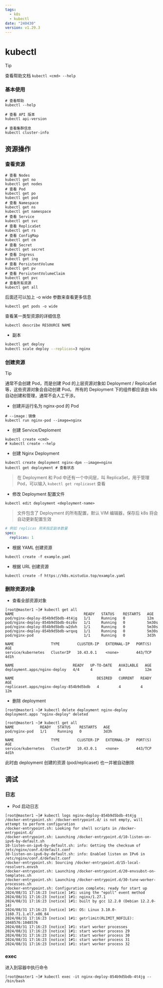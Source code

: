 ```yaml
---
tags:
  - k8s
  - kubectl
date: "240430"
version: v1.29.3
---
```

# kubectl

> [!tip]
> 查看帮助文档 `kubectl <cmd> --help`

### 基本使用

```shell
# 查看帮助
kubectl --help

# 查看 API 版本
kubectl api-version

# 查看集群信息
kubectl cluster-info
```

## 资源操作

### 查看资源

```shell
# 查看 Nodes
kubectl get no
kubectl get nodes
# 查看 Pod
kubectl get po
kubectl get pod
# 查看 Namespace
kubectl get ns
kubectl get namespace
# 查看 Service
kubectl get svc
# 查看 ReplicaSet
kubectl get rs
# 查看 ConfigMap
kubectl get cm
# 查看 Secret
kubectl get secret
# 查看 Ingress
kubectl get ing
# 查看 PersistentVolume
kubectl get pv
# 查看 PersistentVolumeClaim
kubectl get pvc
# 查看所有资源
kubectl get all
```

后⾯还可以加上 -o wide 参数来查看更多信息
```shell
kubectl get pods -o wide
```

查看某⼀类型资源的详细信息
```shell
kubectl describe RESOURCE NAME
```

- 副本
```bash
kubectl get deploy
kubectl scale deploy --replicas=3 nginx
```

### 创建资源

> [!tip]
> 通常不会创建 Pod，而是创建 Pod 的上层资源对象如 Deployment / ReplicaSet 等，这些资源对象会自动创建 Pod。
> 所有的 Deployment 下的组件都应该由 k8s 自动创建和管理，通常不会人工干涉。

- 创建并运行名为 nginx-pod 的 Pod
```shell
# --image：镜像
kubectl run nginx-pod --image=nginx
```

- 创建 Service/Deploment
```shell
kubectl create <cmd>
# kubectl create --help
```

- 创建 Nginx Deployment
```shell
kubectl create deployment nginx-dpm --image=nginx
kubectl get deployment # 查看状态
```

> 在 Deployment 和 Pod 中还有一个中间层，叫 ReplicaSet，用于管理 Pod，可以输入 `kubectl get replicaset` 查看

- 修改 Deployment 配置文件
```shell
kubectl edit deployment <deployment-name>
```

> 文件包含了 Deployment 的所有配置，默认 VIM 编辑器，保存后 k8s 将会自动更新配置生效

```yaml
# 例如 replicas 用来指定副本数量
spec:
  replicas: 1
```

- 根据 YAML 创建资源
```shell
kubectl create -f example.yaml
```

- 根据 URL 创建资源
```shell
kubectl create -f https://k8s.mistudio.top/example.yaml
```
### 删除资源对象

- 查看全部资源对象
```shell
[root@master1 ~]# kubectl get all
NAME                                READY   STATUS    RESTARTS   AGE
pod/nginx-deploy-854b9d5bdb-4t4jg   1/1     Running   0          12m
pod/nginx-deploy-854b9d5bdb-6sz6v   1/1     Running   0          5m30s
pod/nginx-deploy-854b9d5bdb-w2dvh   1/1     Running   0          5m30s
pod/nginx-deploy-854b9d5bdb-wrqxq   1/1     Running   0          5m30s
pod/nginx-pod                       1/1     Running   0          3d3h

NAME                 TYPE        CLUSTER-IP   EXTERNAL-IP   PORT(S)   AGE
service/kubernetes   ClusterIP   10.43.0.1    <none>        443/TCP   4d1h

NAME                           READY   UP-TO-DATE   AVAILABLE   AGE
deployment.apps/nginx-deploy   4/4     4            4           12m

NAME                                      DESIRED   CURRENT   READY   AGE
replicaset.apps/nginx-deploy-854b9d5bdb   4         4         4       12m
```

- 删除 deployment
```shell
[root@master1 ~]# kubectl delete deployment nginx-deploy
deployment.apps "nginx-deploy" deleted

[root@master1 ~]# kubectl get all
NAME            READY   STATUS    RESTARTS   AGE
pod/nginx-pod   1/1     Running   0          3d3h

NAME                 TYPE        CLUSTER-IP   EXTERNAL-IP   PORT(S)   AGE
service/kubernetes   ClusterIP   10.43.0.1    <none>        443/TCP   4d1h
```

此时由 deployment 创建的资源 (pod/replicaset) 也一并被自动删除

## 调试
### 日志

- Pod 启动日志
```shell
[root@master1 ~]# kubectl logs nginx-deploy-854b9d5bdb-4t4jg
/docker-entrypoint.sh: /docker-entrypoint.d/ is not empty, will attempt to perform configuration
/docker-entrypoint.sh: Looking for shell scripts in /docker-entrypoint.d/
/docker-entrypoint.sh: Launching /docker-entrypoint.d/10-listen-on-ipv6-by-default.sh
10-listen-on-ipv6-by-default.sh: info: Getting the checksum of /etc/nginx/conf.d/default.conf
10-listen-on-ipv6-by-default.sh: info: Enabled listen on IPv6 in /etc/nginx/conf.d/default.conf
/docker-entrypoint.sh: Sourcing /docker-entrypoint.d/15-local-resolvers.envsh
/docker-entrypoint.sh: Launching /docker-entrypoint.d/20-envsubst-on-templates.sh
/docker-entrypoint.sh: Launching /docker-entrypoint.d/30-tune-worker-processes.sh
/docker-entrypoint.sh: Configuration complete; ready for start up
2024/08/31 17:16:23 [notice] 1#1: using the "epoll" event method
2024/08/31 17:16:23 [notice] 1#1: nginx/1.27.1
2024/08/31 17:16:23 [notice] 1#1: built by gcc 12.2.0 (Debian 12.2.0-14) 
2024/08/31 17:16:23 [notice] 1#1: OS: Linux 3.10.0-1160.71.1.el7.x86_64
2024/08/31 17:16:23 [notice] 1#1: getrlimit(RLIMIT_NOFILE): 1048576:1048576
2024/08/31 17:16:23 [notice] 1#1: start worker processes
2024/08/31 17:16:23 [notice] 1#1: start worker process 29
2024/08/31 17:16:23 [notice] 1#1: start worker process 30
2024/08/31 17:16:23 [notice] 1#1: start worker process 31
2024/08/31 17:16:23 [notice] 1#1: start worker process 32
```

### exec

进入到容器中执行命令

```shell
[root@master1 ~]# kubectl exec -it nginx-deploy-854b9d5bdb-4t4jg -- /bin/bash
```



